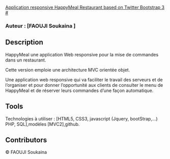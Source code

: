 
[Application responsive HappyMeal Restaurant  based on Twitter Bootstrap 3
#](https://github.com/faoujisoka/HappyMeal.git)
 
 
### Auteur : [FAOUJI Soukaina ] 

## Description

 HappyMeal une application Web responsive pour la mise de commandes dans un restaurant. 

 Cette version emploie une architecture MVC orientée objet.
 

 Une application web responsive qui va faciliter le travail des serveurs et de l’organiser et pour donner l’opportunité aux clients de consulter le menu de HappyMeal et de réserver leurs commandes d’une façon automatique.  


     
 ## Tools
 Technologies à utiliser : [HTML5, CSS3, javascript (Jquery, bootStrap,…) PHP, SQL],modèles [MVC2],github.

 ## Contributors
 © FAOUJI Soukaina

